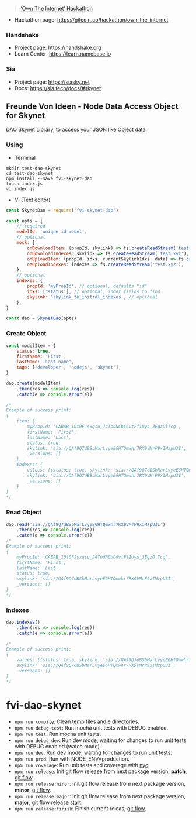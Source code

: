 > [‘Own The Internet’ Hackathon](https://gitcoin.co/hackathon/own-the-internet)

-   Hackathon page: https://gitcoin.co/hackathon/own-the-internet

### Handshake

-   Project page: https://handshake.org
-   Learn Center: https://learn.namebase.io

### Sia

-   Project page: https://siasky.net
-   Docs: https://sia.tech/docs/#skynet

## Freunde Von Ideen - Node Data Access Object for Skynet

DAO Skynet Library, to access your JSON like Object data.

### Using

-   Terminal

```shell
mkdir test-dao-skynet
cd test-dao-skynet
npm install --save fvi-skynet-dao
touch index.js
vi index.js
```

-   Vi (Text editor)

```javascript
const SkynetDao = require('fvi-skynet-dao')

const opts = {
    // required
    modelId: 'unique id model',
    // optional
    mock: {
        onDownloadItem: (propId, skylink) => fs.createReadStream('test.xyz'),
        onDownloadIndexes: skylink => fs.createReadStream('test.xyz'),
        onUploadItem: (propId, idxs, currentSkylinkIdxs, data) => fs.createReadStream('test.xyz'),
        onUploadIndexes: indexes => fs.createReadStream('test.xyz'),
    },
    // optional
    indexes: {
        propId: 'myPropId', // optional, defaults "id"
        idxs: ['status'], // optional, index fields to find
        skylink: 'skylink_to_initial_indexes', // optional
    },
}

const dao = SkynetDao(opts)
```

### Create Object

```javascript
const modelItem = {
    status: true,
    firstName: 'First',
    lastName: 'Last name',
    tags: ['developer', 'nodejs', 'skynet'],
}

dao.create(modelItem)
    .then(res => console.log(res))
    .catch(e => console.error(e))

/*
Example of success print:
{
    item: {
        myPropId: 'CABAB_1Dt0FJsxqsu_J4TodNCbCGvtFf1Uys_3EgzOlTcg',
        firstName: 'First',
        lastName: 'Last',
        status: true,
        skylink: 'sia://QAf9Q7dBSbMarLvyeE6HTQmwhr7RX9VMrP9xIMzpU3I',
        _versions: []
    },
    indexes: {
        values: [{status: true, skylink: 'sia://QAf9Q7dBSbMarLvyeE6HTQmwhr7RX9VMrP9xIMzpU3I'}],
        skylink: 'sia://QAf9Q7dBSbMarLvyeE6HTQmwhr7RX9VMrP9xIMzpU3I',
        _versions: []
    }
}
*/
```

### Read Object

```javascript
dao.read('sia://QAf9Q7dBSbMarLvyeE6HTQmwhr7RX9VMrP9xIMzpU3I')
    .then(res => console.log(res))
    .catch(e => console.error(e))
/*
Example of success print:
{
    myPropId: 'CABAB_1Dt0FJsxqsu_J4TodNCbCGvtFf1Uys_3EgzOlTcg',
    firstName: 'First',
    lastName: 'Last',
    status: true,
    skylink: 'sia://QAf9Q7dBSbMarLvyeE6HTQmwhr7RX9VMrP9xIMzpU3I',
    _versions: []
}
*/
```

### Indexes

```javascript
dao.indexes()
    .then(res => console.log(res))
    .catch(e => console.error(e))

/*
Example of success print:
{
    values: [{status: true, skylink: 'sia://QAf9Q7dBSbMarLvyeE6HTQmwhr7RX9VMrP9xIMzpU3I'}],
    skylink: 'sia://QAf9Q7dBSbMarLvyeE6HTQmwhr7RX9VMrP9xIMzpU3I',
    _versions: []
}
*/
```

# fvi-dao-skynet

-   `npm run compile`: Clean temp files and e directories.
-   `npm run debug-test`: Run mocha unit tests with DEBUG enabled.
-   `npm run test`: Run mocha unit tests.
-   `npm run debug-dev`: Run dev mode, waiting for changes to run unit tests with DEBUG enabled (watch mode).
-   `npm run dev`: Run dev mode, waiting for changes to run unit tests.
-   `npm run prod`: Run with NODE_ENV=production.
-   `npm run coverage`: Run unit tests and coverage with [nyc](https://github.com/istanbuljs/nyc/).
-   `npm run release`: Init git flow release from next package version, **patch**, [git flow](https://github.com/nvie/gitflow/).
-   `npm run release:minor`: Init git flow release from next package version, **minor**, [git flow](https://github.com/nvie/gitflow/).
-   `npm run release:major`: Init git flow release from next package version, **major**, [git flow](https://github.com/nvie/gitflow/) release start.
-   `npm run release:finish`: Finish current releas, [git flow](https://github.com/nvie/gitflow/).
